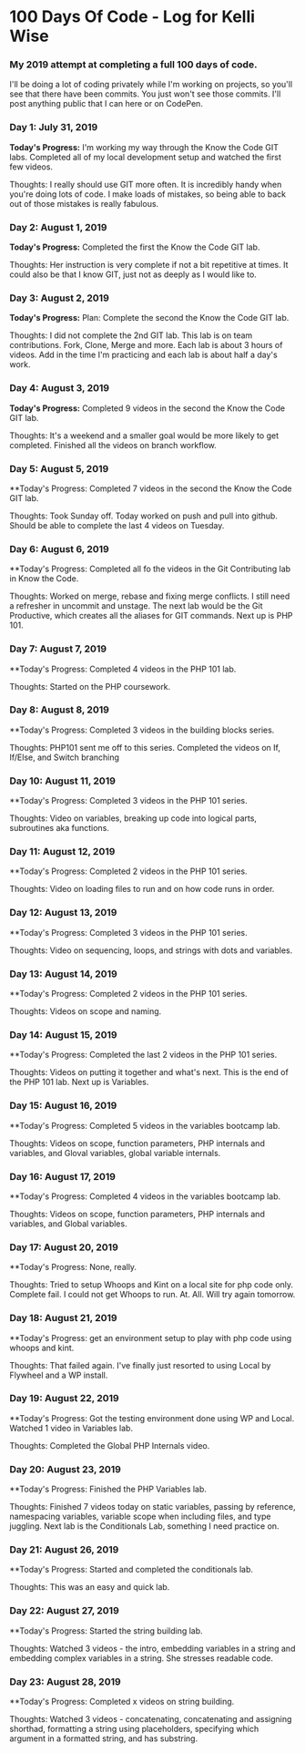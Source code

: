 # 100 Days Of Code - Log for Kelli Wise

### My 2019 attempt at completing a full 100 days of code.

I'll be doing a lot of coding privately while I'm working on projects, so you'll see that there have been commits. You just won't see those commits. I'll post anything public that I can here or on CodePen.

### Day 1: July 31, 2019

**Today's Progress:** I'm working my way through the Know the Code GIT labs. Completed all of my local development setup and watched the first few videos.

Thoughts: I really should use GIT more often. It is incredibly handy when you're doing lots of code. I make loads of mistakes, so being able to back out of those mistakes is really fabulous.

### Day 2: August 1, 2019

**Today's Progress:** Completed the first the Know the Code GIT lab. 

Thoughts: Her instruction is very complete if not a bit repetitive at times. It could also be that I know GIT, just not as deeply as I would like to.

### Day 3: August 2, 2019

**Today's Progress:** Plan: Complete the second the Know the Code GIT lab.

Thoughts: I did not complete the 2nd GIT lab. This lab is on team contributions. Fork, Clone, Merge and more. Each lab is about 3 hours of videos. Add in the time I'm practicing and each lab is about half a day's work.

### Day 4: August 3, 2019

**Today's Progress:** Completed 9 videos in the second the Know the Code GIT lab.

Thoughts: It's a weekend and a smaller goal would be more likely to get completed. Finished all the videos on branch workflow. 

### Day 5: August 5, 2019

**Today's Progress: Completed 7 videos in the second the Know the Code GIT lab.

Thoughts: Took Sunday off. Today worked on push and pull into github. Should be able to complete the last 4 videos on Tuesday.

### Day 6: August 6, 2019

**Today's Progress: Completed all fo the videos in the Git Contributing lab in Know the Code.

Thoughts: Worked on merge, rebase and fixing merge conflicts. I still need a refresher in uncommit and unstage.
            The next lab would be the Git Productive, which creates all the aliases for GIT commands. Next up is PHP 101.

### Day 7: August 7, 2019

**Today's Progress: Completed 4 videos in the PHP 101 lab.

Thoughts: Started on the PHP coursework. 

### Day 8: August 8, 2019

**Today's Progress: Completed 3 videos in the building blocks series.

Thoughts: PHP101 sent me off to this series. Completed the videos on If, If/Else, and Switch branching

### Day 10: August 11, 2019

**Today's Progress: Completed 3 videos in the PHP 101 series.

Thoughts: Video on variables, breaking up code into logical parts, subroutines aka functions. 

### Day 11: August 12, 2019

**Today's Progress: Completed 2 videos in the PHP 101 series.

Thoughts: Video on loading files to run and on how code runs in order. 

### Day 12: August 13, 2019

**Today's Progress: Completed 3 videos in the PHP 101 series.

Thoughts: Video on sequencing, loops, and strings with dots and variables. 

### Day 13: August 14, 2019

**Today's Progress: Completed 2 videos in the PHP 101 series.

Thoughts: Videos on scope and naming. 

### Day 14: August 15, 2019

**Today's Progress: Completed the last 2 videos in the PHP 101 series.

Thoughts: Videos on putting it together and what's next. This is the end of the PHP 101 lab. Next up is Variables.

### Day 15: August 16, 2019

**Today's Progress: Completed 5 videos in the variables bootcamp lab. 

Thoughts: Videos on scope, function parameters, PHP internals and variables, and Gloval variables, global variable internals. 

### Day 16: August 17, 2019

**Today's Progress: Completed 4 videos in the variables bootcamp lab. 

Thoughts: Videos on scope, function parameters, PHP internals and variables, and Global variables. 

### Day 17: August 20, 2019

**Today's Progress: None, really. 

Thoughts: Tried to setup Whoops and Kint on a local site for php code only. Complete fail. I could not get Whoops to run. At. All. Will try again tomorrow.

### Day 18: August 21, 2019

**Today's Progress: get an environment setup to play with php code using whoops and kint. 

Thoughts: That failed again. I've finally just resorted to using Local by Flywheel and a WP install.

### Day 19: August 22, 2019

**Today's Progress: Got the testing environment done using WP and Local. Watched 1 video in Variables lab. 

Thoughts: Completed the Global PHP Internals video.

### Day 20: August 23, 2019

**Today's Progress: Finished the PHP Variables lab. 

Thoughts: Finished 7 videos today on static variables, passing by reference, namespacing variables, variable scope when including files, and type juggling. Next lab is the Conditionals Lab, something I need practice on.

### Day 21: August 26, 2019

**Today's Progress: Started and completed the conditionals lab.  

Thoughts: This was an easy and quick lab.

### Day 22: August 27, 2019

**Today's Progress: Started the string building lab.  

Thoughts: Watched 3 videos - the intro, embedding variables in a string and embedding complex variables in a string. She stresses readable code.

### Day 23: August 28, 2019

**Today's Progress: Completed x videos on string building.  

Thoughts: Watched 3 videos - concatenating, concatenating and assigning shorthad, formatting a string using placeholders, specifying which argument in a formatted string, and has substring.
